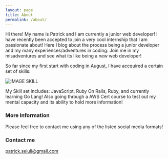 ```yaml
---
layout: page
title: About
permalink: /about/
---
```


Hi there! My name is Patrick and I am currently a junior web developer! I have recently been accepted to join a very cool internship that I am passionate about!  Here I blog about the process being a junior developer and my many experiences/adventures in coding. Join me in my misadventures and see what its like being a new web developer!

So far since my first start with coding in August, I have accquired a certain set of skills:


![IMAGE SKILL](https://patticus3rd.github.io/images/liam_neeson.gif)

My Skill set includes: JavaScript, Ruby On Rails, Ruby, and currently learning Go Lang!  Also going through a AWS Cert course to test out my mental capacity and its ability to hold more information! 

### More Information

Please feel free to contact me using any of the listed social media formats!

### Contact me

[patrick.seiuli@gmail.com](mailto:patrick.seiuli@gmail.com)

